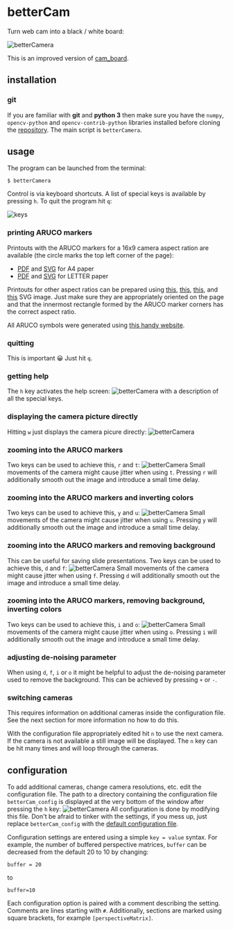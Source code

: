 # betterCam

Turn web cam into a black / white board:

![betterCamera](./doc_images/all.gif)

This is an improved version of
[cam_board](https://github.com/kacpertopol/cam_board).  

## installation

<!---
### pip

The project uses **python 3** and can be installed using
[pip](https://en.wikipedia.org/wiki/Pip_(package_manager)). 
Information on the installation and usage of **pip** on different operating systems is available [here](https://pip.pypa.io/en/stable/installation/)
and [here](https://pip.pypa.io/en/stable/) respectively.
Many additional resources are available online, see for example [this informative article](https://www.makeuseof.com/tag/install-pip-for-python/).

If you're on *linux* or *mac* open a terminal and run:
```sh
TODO
```
If you're on *windows* open the command line and run:
```sh
TODO
```
--->
### git

If you are familiar with **git** and **python 3** then 
make sure you have the `numpy`, `opencv-python` and `opencv-contrib-python`
libraries installed before cloning the [repository](https://github.com/kacpertopol/betterCamera).
The main script is `betterCamera`.

## usage

The program can be launched from the  terminal:
```
$ betterCamera
```
Control is via keyboard shortcuts. A list of special keys
is available by pressing `h`. To quit the program hit `q`:

![keys](./bcam/info.png)

### printing ARUCO markers

Printouts with the ARUCO markers for a 16x9 camera aspect ration are available 
(the circle marks the top left corner of the page):

- [PDF](./to_print/a4_16_by_9_tiny_inside.pdf) and [SVG](./to_print/a4_16_by_9_tiny_inside.svg) for A4 paper
- [PDF](./to_print/letter_16_by_9_tiny_inside.pdf) and [SVG](./to_print/letter_16_by_9_tiny_inside.svg) for LETTER paper

Printouts for other aspect ratios can be prepared using 
[this](./to_print/symbols/4x4_1000-0.svg), [this](./to_print/symbols/4x4_1000-1.svg),
[this](./to_print/symbols/4x4_1000-2.svg), and [this](./to_print/symbols/4x4_1000-3.svg)
SVG image. Just make sure they are appropriately oriented on the page and that the innermost
rectangle formed by the ARUCO marker corners has the correct aspect ratio.

All ARUCO symbols were generated using [this handy website](https://chev.me/arucogen/).

### quitting

This is important 😀 Just hit `q`.

### getting help

The `h` key activates the help screen:
![betterCamera](./doc_images/0001.png)
with a description of all the special keys.

### displaying the camera picture directly

Hitting `w` just displays the camera picure directly:
![betterCamera](./doc_images/0002.png)

### zooming into the ARUCO markers

Two keys can be used to achieve this, `r` and `t`:
![betterCamera](./doc_images/0003.png)
Small movements of the camera might cause jitter when using `t`.
Pressing `r` will additionally smooth out the image and introduce a 
small time delay.

### zooming into the ARUCO markers and inverting colors

Two keys can be used to achieve this, `y` and `u`:
![betterCamera](./doc_images/0004.png)
Small movements of the camera might cause jitter when using `u`.
Pressing `y` will additionally smooth out the image and introduce a 
small time delay.

### zooming into the ARUCO markers and removing background

This can be useful for saving slide presentations.
Two keys can be used to achieve this, `d` and `f`:
![betterCamera](./doc_images/0005.png)
Small movements of the camera might cause jitter when using `f`.
Pressing `d` will additionally smooth out the image and introduce a 
small time delay.

### zooming into the ARUCO markers, removing background, inverting colors

Two keys can be used to achieve this, `i` and `o`:
![betterCamera](./doc_images/0006.png)
Small movements of the camera might cause jitter when using `o`.
Pressing `i` will additionally smooth out the image and introduce a 
small time delay.

### adjusting de-noising parameter

When using `d`, `f`, `i` or `o` it might be helpful to adjust
the de-noising parameter used to remove the background. This
can be achieved by pressing `+` or `-`.

### switching cameras

This requires information on additional cameras 
inside the configuration file. See the next section for more information
no how to do this. 

With the configuration file appropriately edited
hit `n` to use the next camera. If the camera is not available a still
image will be displayed. The `n` key can be hit many times and will loop through
the cameras.

## configuration

To add additional cameras, change camera resolutions, etc. edit the configuration
file.
The path to a directory containing the configuration file `betterCam_config` is 
displayed at the very bottom of the window
after pressing the `h` key:
![betterCamera](./doc_images/0001_.png)
All configuration is done by modifying this file. 
Don't be afraid to tinker with the settings, if you mess up, just replace `betterCam_config`
with the [default configuration file](./bcam/betterCam_config).

Configuration settings are entered using a simple `key = value` syntax. For example, the
number of buffered perspective matrices, `buffer` can be decreased from the default 20
to 10 by changing:
```
buffer = 20
```
to 
```
buffer=10
```
Each configuration
option is paired with a comment describing the setting.
Comments are lines starting with `#`.
Additionally, 
sections are marked using square brackets, for example `[perspectiveMatrix]`. 
